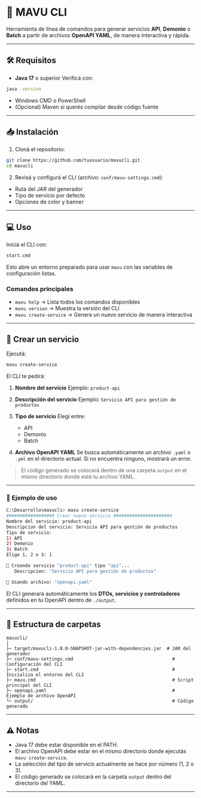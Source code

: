 # 🚀 MAVU CLI

Herramienta de línea de comandos para generar servicios **API**, **Demonio** o **Batch** a partir de archivos **OpenAPI YAML**, de manera interactiva y rápida.

---

## 🛠 Requisitos

* **Java 17** o superior
  Verificá con:

```bash
java -version
```

* Windows CMD o PowerShell
* (Opcional) Maven si querés compilar desde código fuente

---

## 📥 Instalación

1. Cloná el repositorio:

```bash
git clone https://github.com/tuusuario/mavucli.git
cd mavucli
```

2. Revisá y configurá el CLI (archivo: `conf/mavu-settings.cmd`):

* Ruta del JAR del generador
* Tipo de servicio por defecto
* Opciones de color y banner

---

## 💻 Uso

Iniciá el CLI con:

```bash
start.cmd
```

Esto abre un entorno preparado para usar `mavu` con las variables de configuración listas.

### Comandos principales

* `mavu help` → Lista todos los comandos disponibles
* `mavu version` → Muestra la versión del CLI
* `mavu create-service` → Genera un nuevo servicio de manera interactiva

---

## 📝 Crear un servicio

Ejecutá:

```bash
mavu create-service
```

El CLI te pedirá:

1. **Nombre del servicio**
   Ejemplo: `product-api`

2. **Descripción del servicio**
   Ejemplo: `Servicio API para gestión de productos`

3. **Tipo de servicio**
   Elegí entre:

   * API
   * Demonio
   * Batch

4. **Archivo OpenAPI YAML**
   Se busca automáticamente un archivo `.yaml` o `.yml` en el directorio actual.
   Si no encuentra ninguno, mostrará un error.

> El código generado se colocará dentro de una carpeta `output` en el mismo directorio donde esté tu archivo YAML.

---

### 📌 Ejemplo de uso

```bash
C:\Desarrollo\mavucli> mavu create-service
################## Crear nuevo servicio ######################
Nombre del servicio: product-api
Descripcion del servicio: Servicio API para gestión de productos
Tipo de servicio:
1) API
2) Demonio
3) Batch
Elige 1, 2 o 3: 1

🧩 Creando servicio "product-api" tipo "api"...
   Descripcion: "Servicio API para gestión de productos"

🧩 Usando archivo: "openapi.yaml"
```

El CLI generará automáticamente los **DTOs, servicios y controladores** definidos en tu OpenAPI dentro de `./output`.

---

## 📂 Estructura de carpetas

```
mavucli/
│
├─ target/mavucli-1.0.0-SNAPSHOT-jar-with-dependencies.jar  # JAR del generador
├─ conf/mavu-settings.cmd                                     # Configuración del CLI
├─ start.cmd                                                  # Inicializa el entorno del CLI
├─ mavu.cmd                                                   # Script principal del CLI
├─ openapi.yaml                                               # Ejemplo de archivo OpenAPI
└─ output/                                                    # Código generado
```

---

## ⚠️ Notas

* Java 17 debe estar disponible en el PATH.
* El archivo OpenAPI debe estar en el mismo directorio donde ejecutás `mavu create-service`.
* La selección del tipo de servicio actualmente se hace por número (1, 2 o 3).
* El código generado se colocará en la carpeta `output` dentro del directorio del YAML.

---

